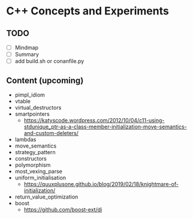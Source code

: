 # C++ Concepts and Experiments
## TODO
- [ ] Mindmap
- [ ] Summary
- [ ] add build.sh or conanfile.py

## Content (upcoming)
- pimpl_idiom
- vtable
- virtual_destructors
- smartpointers
  - https://katyscode.wordpress.com/2012/10/04/c11-using-stdunique_ptr-as-a-class-member-initialization-move-semantics-and-custom-deleters/
- lambdas
- move_semantics
- strategy_pattern
- constructors
- polymorphism
- most_vexing_parse
- uniform_initialisation
  - https://quuxplusone.github.io/blog/2019/02/18/knightmare-of-initialization/
- return_value_optimization
- boost
  - https://github.com/boost-ext/di 
